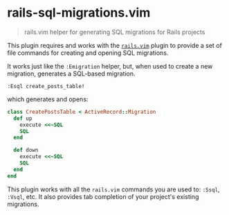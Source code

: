 # rails-sql-migrations.vim

> rails.vim helper for generating SQL migrations for Rails projects

This plugin requires and works with the
[`rails.vim`](https://github.com/tpope/vim-rails) plugin to provide a set of
file commands for creating and opening SQL migrations.

It works just like the `:Emigration` helper, but, when used to create a new
migration, generates a SQL-based migration.

```
:Esql create_posts_table!
```

which generates and opens:

```ruby
class CreatePostsTable < ActiveRecord::Migration
  def up
    execute <<~SQL
    SQL
  end

  def down
    execute <<~SQL
    SQL
  end
end
```

This plugin works with all the `rails.vim` commands you are used to:
`:Ssql`, `:Vsql`, etc. It also provides tab completion of your project's
existing migrations.
